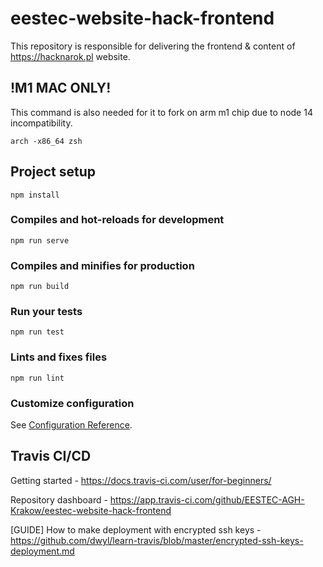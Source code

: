# eestec-website-hack-frontend

This repository is responsible for delivering the frontend & content of https://hacknarok.pl website. 

## !M1 MAC ONLY!
This command is also needed for it to fork on arm m1 chip due to node 14 incompatibility.
```
arch -x86_64 zsh
```

## Project setup

```
npm install
```

### Compiles and hot-reloads for development
```
npm run serve
```

### Compiles and minifies for production
```
npm run build
```

### Run your tests
```
npm run test
```

### Lints and fixes files
```
npm run lint
```

### Customize configuration
See [Configuration Reference](https://cli.vuejs.org/config/).

## Travis CI/CD

Getting started - https://docs.travis-ci.com/user/for-beginners/

Repository dashboard - https://app.travis-ci.com/github/EESTEC-AGH-Krakow/eestec-website-hack-frontend

[GUIDE] How to make deployment with encrypted ssh keys - https://github.com/dwyl/learn-travis/blob/master/encrypted-ssh-keys-deployment.md